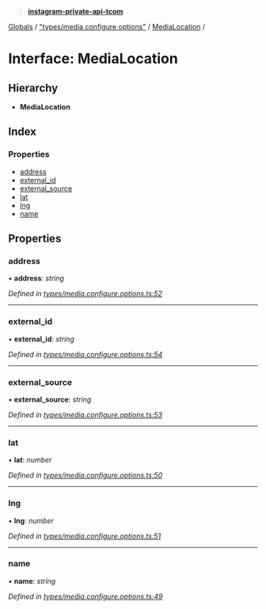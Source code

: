 > **[instagram-private-api-tcom](../README.md)**

[Globals](../README.md) / ["types/media.configure.options"](../modules/_types_media_configure_options_.md) / [MediaLocation](_types_media_configure_options_.medialocation.md) /

# Interface: MediaLocation

## Hierarchy

* **MediaLocation**

## Index

### Properties

* [address](_types_media_configure_options_.medialocation.md#address)
* [external_id](_types_media_configure_options_.medialocation.md#external_id)
* [external_source](_types_media_configure_options_.medialocation.md#external_source)
* [lat](_types_media_configure_options_.medialocation.md#lat)
* [lng](_types_media_configure_options_.medialocation.md#lng)
* [name](_types_media_configure_options_.medialocation.md#name)

## Properties

###  address

• **address**: *string*

*Defined in [types/media.configure.options.ts:52](https://github.com/cuonglnhust/instagram-private-api-tcom/blob/3e16058/src/types/media.configure.options.ts#L52)*

___

###  external_id

• **external_id**: *string*

*Defined in [types/media.configure.options.ts:54](https://github.com/cuonglnhust/instagram-private-api-tcom/blob/3e16058/src/types/media.configure.options.ts#L54)*

___

###  external_source

• **external_source**: *string*

*Defined in [types/media.configure.options.ts:53](https://github.com/cuonglnhust/instagram-private-api-tcom/blob/3e16058/src/types/media.configure.options.ts#L53)*

___

###  lat

• **lat**: *number*

*Defined in [types/media.configure.options.ts:50](https://github.com/cuonglnhust/instagram-private-api-tcom/blob/3e16058/src/types/media.configure.options.ts#L50)*

___

###  lng

• **lng**: *number*

*Defined in [types/media.configure.options.ts:51](https://github.com/cuonglnhust/instagram-private-api-tcom/blob/3e16058/src/types/media.configure.options.ts#L51)*

___

###  name

• **name**: *string*

*Defined in [types/media.configure.options.ts:49](https://github.com/cuonglnhust/instagram-private-api-tcom/blob/3e16058/src/types/media.configure.options.ts#L49)*